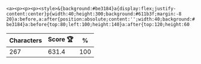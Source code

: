 `<a><p><p><p><style>&{background:#be3184}a{display:flex;justify-content:center}p{width:40;height:300;background:#611b3f;margin:-8 20}a:before,a:after{position:absolute;content:'';width:40;background:#be3184}a:before{top:80;left:100;height:140}a:after{top:120;height:60`

| Characters | Score 🏆 | %   |
| ---------- | -------- | --- |
| 267        | 631.4    | 100 |
